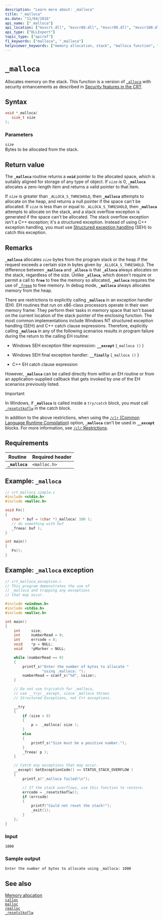 ```yaml
---
description: "Learn more about: _malloca"
title: "_malloca"
ms.date: "11/04/2016"
api_name: ["_malloca"]
api_location: ["msvcrt.dll", "msvcr80.dll", "msvcr90.dll", "msvcr100.dll", "msvcr100_clr0400.dll", "msvcr110.dll", "msvcr110_clr0400.dll", "msvcr120.dll", "msvcr120_clr0400.dll", "ucrtbase.dll"]
api_type: ["DLLExport"]
topic_type: ["apiref"]
f1_keywords: ["malloca", "_malloca"]
helpviewer_keywords: ["memory allocation, stack", "malloca function", "_malloca function"]
---
```

# `_malloca`

Allocates memory on the stack. This function is a version of [`_alloca`](alloca.md) with security enhancements as described in [Security features in the CRT](../security-features-in-the-crt.md).

## Syntax

```C
void *_malloca(
   size_t size
);
```

### Parameters

*`size`*\
Bytes to be allocated from the stack.

## Return value

The **`_malloca`** routine returns a **`void`** pointer to the allocated space, which is suitably aligned for storage of any type of object. If *`size`* is 0, **`_malloca`** allocates a zero-length item and returns a valid pointer to that item.

If *`size`* is greater than `_ALLOCA_S_THRESHOLD`, then **`_malloca`** attempts to allocate on the heap, and returns a null pointer if the space can't be allocated. If *`size`* is less than or equal to `_ALLOCA_S_THRESHOLD`, then **`_malloca`** attempts to allocate on the stack, and a stack overflow exception is generated if the space can't be allocated. The stack overflow exception isn't a C++ exception; it's a structured exception. Instead of using C++ exception handling, you must use [Structured exception handling](../../cpp/structured-exception-handling-c-cpp.md) (SEH) to catch this exception.

## Remarks

**`_malloca`** allocates *`size`* bytes from the program stack or the heap if the request exceeds a certain size in bytes given by `_ALLOCA_S_THRESHOLD`. The difference between **`_malloca`** and **`_alloca`** is that **`_alloca`** always allocates on the stack, regardless of the size. Unlike **`_alloca`**, which doesn't require or permit a call to **`free`** to free the memory so allocated, **`_malloca`** requires the use of [`_freea`](freea.md) to free memory. In debug mode, **`_malloca`** always allocates memory from the heap.

There are restrictions to explicitly calling **`_malloca`** in an exception handler (EH). EH routines that run on x86-class processors operate in their own memory frame: They perform their tasks in memory space that isn't based on the current location of the stack pointer of the enclosing function. The most common implementations include Windows NT structured exception handling (SEH) and C++ catch clause expressions. Therefore, explicitly calling **`_malloca`** in any of the following scenarios results in program failure during the return to the calling EH routine:

- Windows SEH exception filter expression: **`__except`** (`_malloca ()` )

- Windows SEH final exception handler: **`__finally`** {`_malloca ()` }

- C++ EH catch clause expression

However, **`_malloca`** can be called directly from within an EH routine or from an application-supplied callback that gets invoked by one of the EH scenarios previously listed.

> [!IMPORTANT]
> In Windows, if **`_malloca`** is called inside a `try/catch` block, you must call [`_resetstkoflw`](resetstkoflw.md) in the catch block.

In addition to the above restrictions, when using the [`/clr` (Common Language Runtime Compilation)](../../build/reference/clr-common-language-runtime-compilation.md) option, **`_malloca`** can't be used in **`__except`** blocks. For more information, see [`/clr` Restrictions](../../build/reference/clr-restrictions.md).

## Requirements

| Routine | Required header |
|---|---|
| **`_malloca`** | `<malloc.h>` |

## Example: `_malloca`

```C
// crt_malloca_simple.c
#include <stdio.h>
#include <malloc.h>

void Fn()
{
   char * buf = (char *)_malloca( 100 );
   // do something with buf
   _freea( buf );
}

int main()
{
   Fn();
}
```

## Example: `_malloca` exception

```C
// crt_malloca_exception.c
// This program demonstrates the use of
// _malloca and trapping any exceptions
// that may occur.

#include <windows.h>
#include <stdio.h>
#include <malloc.h>

int main()
{
    int     size;
    int     numberRead = 0;
    int     errcode = 0;
    void    *p = NULL;
    void    *pMarker = NULL;

    while (numberRead == 0)
    {
        printf_s("Enter the number of bytes to allocate "
                 "using _malloca: ");
        numberRead = scanf_s("%d", &size);
    }

    // Do not use try/catch for _malloca,
    // use __try/__except, since _malloca throws
    // Structured Exceptions, not C++ exceptions.

    __try
    {
        if (size > 0)
        {
            p =  _malloca( size );
        }
        else
        {
            printf_s("Size must be a positive number.");
        }
        _freea( p );
    }

    // Catch any exceptions that may occur.
    __except( GetExceptionCode() == STATUS_STACK_OVERFLOW )
    {
        printf_s("_malloca failed!\n");

        // If the stack overflows, use this function to restore.
        errcode = _resetstkoflw();
        if (errcode)
        {
            printf("Could not reset the stack!");
            _exit(1);
        }
    };
}
```

### Input

```Input
1000
```

### Sample output

```Output
Enter the number of bytes to allocate using _malloca: 1000
```

## See also

[Memory allocation](../memory-allocation.md)\
[`calloc`](calloc.md)\
[`malloc`](malloc.md)\
[`realloc`](realloc.md)\
[`_resetstkoflw`](resetstkoflw.md)
